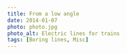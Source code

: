 ```yaml
---
title: From a low angle
date: 2014-01-07
photo: photo.jpg
photo_alt: Electric lines for trains
tags: [Boring lines, Misc]
---
```

